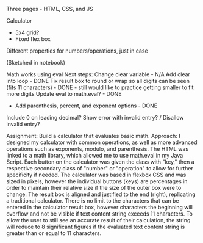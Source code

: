 Three pages - HTML, CSS, and JS

Calculator
- 5x4 grid?
- Fixed flex box

Different properties for numbers/operations, just in case

(Sketched in notebook)


Math works using eval
Next steps:
Change clear variable - N/A
Add clear into loop - DONE
Fix result box to round or wrap so all digits can be seen (fits 11 characters) - DONE - still would like to practice getting smaller to fit more digits
Update eval to math.eval? - DONE
- Add parenthesis, percent, and exponent options - DONE

Include 0 on leading decimal?
Show error with invalid entry? / Disallow invalid entry?

Assignment: Build a calculator that evaluates basic math.
Approach: I designed my calculator with common operations, as well as more advanced operations such as exponents, modulo, and parenthesis. The HTML was linked to a math library, which allowed me to use math.eval in my Java Script. 
Each button on the calculator was given the class with "key," then a respective secondary class of "number" or "operation" to allow for further specificity if needed. The calculator was based in flexbox CSS and was sized in pixels, however the individual buttons (keys) are percentages in order to maintain their relative size if the size of the outer box were to change. The result box is aligned and justified to the end (right), replicating a traditional calculator. 
There is no limit to the characters that can be entered in the calculator result box, however characters the beginning will overflow and not be visible if text content string exceeds 11 characters. To allow the user to still see an accurate result of their calculation, the string will reduce to 8 significant figures if the evaluated text content string is greater than or equal to 11 characters.
